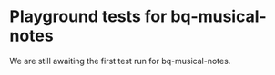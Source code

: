 # Playground tests for bq-musical-notes
We are still awaiting the first test run for bq-musical-notes.

